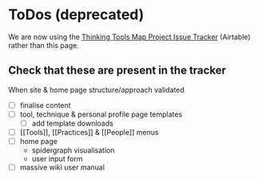 # ToDos (deprecated)

We are now using the [Thinking Tools Map Project Issue Tracker](https://airtable.com/appU6YTfdpPmQ34Wr/tblqcEen4um3IGY4l/) (Airtable) rather than this page.

## Check that these are present in the tracker

When site & home page structure/approach validated

* [ ] finalise content
* [ ] tool, technique & personal profile page templates
	* [ ] add template downloads
* [ ] [[Tools]], [[Practices]] & [[People]] menus
* [ ] home page 
	* spidergraph visualisation
	* user input form
* [ ] massive wiki user manual
